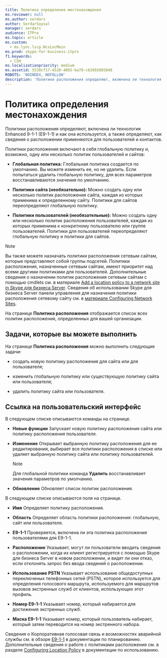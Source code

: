 ```yaml
---
title: Политика определения местонахождения
ms.reviewer: null
ms.author: serdars
author: SerdarSoysal
manager: serdars
audience: ITPro
ms.topic: article
ms.custom:
  - ms.lync.lscp.NcsLocMain
ms.prod: skype-for-business-itpro
f1.keywords:
  - CSH
ms.localizationpriority: medium
ms.assetid: 5530cf17-4520-40b5-ba70-c62692685048
ROBOTS: 'NOINDEX, NOFOLLOW'
description: 'Политики расположения определяют, включена ли технология Enhanced 9-1-1 (E9-1-1) и как она используется, а также определяют, как сведения о расположении применяются для пользователей и контактов.'
---
```


# <a name="location-policy"></a>Политика определения местонахождения

Политики расположения определяют, включена ли технология Enhanced 9-1-1 (E9-1-1) и как она используется, а также определяют, как сведения о расположении применяются для пользователей и контактов.

Политики расположения включают в себя глобальную политику и, возможно, одну или несколько политик пользователей и сайтов:

- **Глобальная политика:** Глобальная политика создается по умолчанию. Вы можете изменить ее, но не удалить. Если попытаться удалить глобальную политику, для всех параметров восстанавливаются значения по умолчанию.

- **Политики сайта (необязательно):** Можно создать одну или несколько политик расположения сайта, каждая из которых применима к определенному сайту. Политики для сайтов переопределяют глобальную политику.

- **Политики пользователей (необязательные):** Можно создать одну или несколько политик расположения пользователей, каждая из которых применима к конкретному пользователю или группе пользователей. Политики для пользователей переопределяют глобальную политику и политики для сайтов.

> [!NOTE]
> Вы также можете назначать политики расположения сетевым сайтам, которые представляют собой группы подсетей. Политики расположения, назначенные сетевым сайтам, имеют приоритет над всеми другими политиками для пользователей. Дополнительные сведения о назначении политик расположения сетевым сайтам с помощью cmdlets см. в материале [Add a location policy to a network site in Skype для бизнеса Server](../../../deploy/deploy-enterprise-voice/add-a-location-policy-to-a-network-site.md). Сведения об использовании Skype для бизнеса Server панели управления для назначения политики расположения сетевому сайту см. в [материале Configuring Network Sites](/previous-versions/office/lync-server-2013/lync-server-2013-creating-or-modifying-network-sites).

На странице **Политика расположения** отображается список всех политик расположения, определенных для вашей организации.

## <a name="tasks-you-can-perform"></a>Задачи, которые вы можете выполнить

На странице **Политика расположения** можно выполнить следующие задачи:

- создать новую политику расположения для сайта или для пользователя;

- изменить глобальную политику или существующую политику сайта или пользователя;

- удалить политику сайта или пользователя.

## <a name="ui-reference"></a>Ссылка на пользовательский интерфейс

В следующем списке описываются команды на странице.

- **Новые функции** Запускает новую политику расположения сайта или политику расположения пользователя.

- **Изменение** Открывает выбранную политику расположения для ее редактирования, выбирает все политики расположения в списке или удаляет выбранную политику сайта или политику пользователей.

    > [!NOTE]
    > Для глобальной политики команда **Удалить** восстанавливает значения параметров по умолчанию.

- **Обновление** Обновляет список политик расположения.

В следующем списке описываются поля на странице.

- **Имя** Определяет политику расположения.

- **Область** Определяет область политики расположения: глобальную, сайт или пользователя.

- **E9-1-1** Проверяется, включена ли эта политика расположения пользователями для E9-1-1.

- **Расположение** Указывает, могут ли пользователи вводить сведения о расположении, когда их клиент регистрируется с помощью Skype для бизнеса Server в новом расположении, и видят ли они отказ, если отклонять запрос без ввода сведений о расположении.

- **Использование PSTN** Указывает использование общедоступных переключеных телефонных сетей (PSTN), которое используется для определения голосового маршрута, используемого для маршрутов вызовов экстренных служб от клиентов, использующих этот профиль.

- **Номер E9-1-1** Указывает номер, который набирается для достижения экстренных служб.

- **Маска E9-1-1** Указывает номер, который пользователь набирает, который затем переводится на номер экстренного набора.

Сведения о Корпоративная голосовая связь и возможностях аварийной службы см. в обзоре [E9-1-1](/previous-versions/office/lync-server-2013/lync-server-2013-overview-of-e9-1-1) в документации по планированию. Дополнительные сведения о работе с политиками расположения см. в разделе [Configuring Location Policy](/previous-versions/office/lync-server-2013/lync-server-2013-viewing-location-policy-information) в документации по использованию.